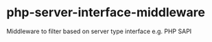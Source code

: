 # php-server-interface-middleware
Middleware to filter based on server type interface e.g. PHP SAPI
